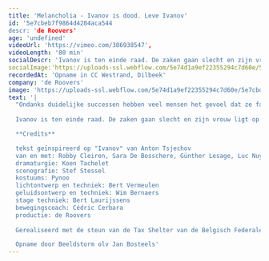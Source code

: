 ```yaml
---
title: 'Melancholia - Ivanov is dood. Leve Ivanov'
id: '5e7cbeb7f9864d4284aca544
descr: 'de Roovers'
age: 'undefined'
videoUrl: 'https://vimeo.com/386938547',
videoLength: '80 min'
socialDescr: 'Ivanov is ten einde raad. De zaken gaan slecht en zijn vrouw ligt op sterven. Hij isoleert zich van alles en iedereen. Hij laat zijn doodzieke vrouw aan haar lot over en brengt zijn avonden door bij zijn oude vriend Lebjedev. Diens dochter Sasja wordt verliefd op deze antiheld. Met haar ontwapenend enthousiasme probeert ze Ivanov een uitweg te bieden. Maar is er wel verzet mogelijk tegen het onontkoombare? Ivanov is een mens die tracht overeind te blijven in de ratrace van een samenleving in transitie. De Roovers deconstrueren Tsjechovs klassieker en maken er een eigen versie van. '
socialImage:'https://uploads-ssl.webflow.com/5e74d1a9ef22355294c7d60e/5e7cbdde88cc4344ab809faa_deRoovers_Melancholia_StefStessel_web.jpg'
recordedAt: 'Opname in CC Westrand, Dilbeek'
company: 'de Roovers'
image: 'https://uploads-ssl.webflow.com/5e74d1a9ef22355294c7d60e/5e7cbdde88cc4344ab809faa_deRoovers_Melancholia_StefStessel_web.jpg'
text: '|
  "Ondanks duidelijke successen hebben veel mensen het gevoel dat ze falen. Nooit zijn we mooi en succesvol genoeg, nooit in vergelijking met de ander als concurrent, maar ook met de ander die je zelf bent. Een race tegen je eigen schaduw kan je niet winnen." – Paul Verhaeghe.
  
  Ivanov is ten einde raad. De zaken gaan slecht en zijn vrouw ligt op sterven. Hij isoleert zich van alles en iedereen. Hij laat zijn doodzieke vrouw aan haar lot over en brengt zijn avonden door bij zijn oude vriend Lebjedev. Diens dochter Sasja wordt verliefd op deze antiheld. Met haar ontwapenend enthousiasme probeert ze Ivanov een uitweg te bieden. Maar is er wel verzet mogelijk tegen het onontkoombare? Ivanov is een mens die tracht overeind te blijven in de ratrace van een samenleving in transitie. De Roovers deconstrueren Tsjechovs klassieker en maken er een eigen versie van.

  **Credits**

  tekst geïnspireerd op "Ivanov" van Anton Tsjechov
  van en met: Robby Cleiren, Sara De Bosschere, Günther Lesage, Luc Nuyens, Sofie Sente, Timo Sterckx, Vincent Van Sande en Jolien Janssens
  dramaturgie: Koen Tachelet
  scenografie: Stef Stessel
  kostuums: Pynoo
  lichtontwerp en techniek: Bert Vermeulen
  geluidsontwerp en techniek: Wim Bernaers
  stage techniek: Bert Laurijssens
  bewegingscoach: Cédric Cerbara
  productie: de Roovers
  
  Gerealiseerd met de steun van de Tax Shelter van de Belgisch Federale Overheid via Cronos Invest NV

  Opname door Beeldstorm olv Jan Bosteels'
---
```

